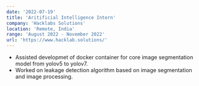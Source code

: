 ```yaml
---
date: '2022-07-19'
title: 'Aritificial Intelligence Intern'
company: 'Hacklabs Solutions'
location: 'Remote, India'
range: 'August 2022 - November 2022'
url: 'https://www.hacklab.solutions/'
---
```


- Assisted developmet of docker container for core image segmentation model from yolov5 to yolov7.
- Worked on leakage detection algorithm based on image segmentation and image processing.
